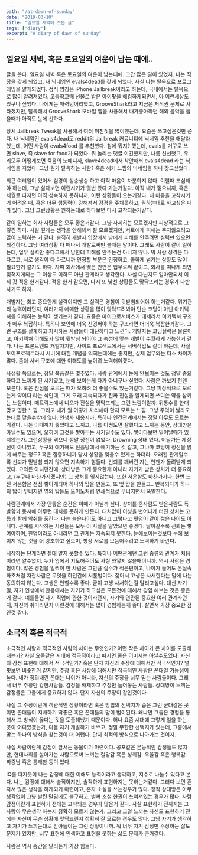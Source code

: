 ```yaml
---
path: "/at-dawn-of-sunday"
date: "2019-03-10"
title: "일요일 새벽에 쓰는 글"
tags: ["diary"]
excerpt: "A diary of dawn of sunday"
---
```


## 일요일 새벽, 혹은 토요일의 여운이 남는 때에..

글을 쓴다. 일요일 새벽 혹은 토요일의 여운이 남는때에. 그간 많은 일이 있었지. 나는 직장을 갖게 되었고, 새 닉네임인 evals4dead를 갖게 되었다. 사실 나는 탈옥으로 프로그래밍을 알게되었다. 정식 명칭은 iPhone Jailbreak이라고 하는데, 국내에서는 탈옥으로 많이 알려져있다. 고등학교때 선물로 받은 아이팟을 해킹하게되면서, 아 이런세상도 있구나 싶었다. 나에게는 매력덩어리였고, GrooveShark라고 지금은 저작권 문제로 사라졌지만, 탈옥해서 GrooveShark 모바일 앱을 사용해서 내가좋아하던 해외 음악을 들을때가 아직도 눈에 선하다.

당시 Jailbreak Tweak을 사용해서 여러 미친짓을 많이했는데, 요즘은 쓰고싶은것만 쓴다. 내 닉네임인 evals4dead도 reddit의 Jailbreak 커뮤니티에 닉네임 추천을 해달라 했는데, 어떤 사람이 evals4food 를 추천했다. 첨에 뭐지? 했는데, evals를 거꾸로 쓰면 slave, 즉 slave for food가 되었다. 뭐 놀리는 댓글 이긴했지만, 나름 신선했고, 우리모두 어떻게보면 죽음의 노예니까, slave4dead에서 착안해서 evals4dead 라는 닉네임을 지었다. 그냥 뭔가 탈옥하는 사람? 혹은 해커 느낌의 닉네임을 하나 갖고싶었다.

최근 여러일이 있어서 심경이 싱숭생숭 하고 아직 마음이 차분하지 않다. 이럴때 조심해야 하는데, 그냥 살다보면 이런시기가 몇번 왔다 가는거같다. 아직 내가 젊으니까, 혹은 세월로 따지면 아직 성숙하지 못하니까, 이런 상황들이 오는거같다. 내 마음을 고착시키기 어려운 때, 혹은 너무 행동력이 강해져서 감정을 주체못하고, 원하는대로 하고싶은 때가 있다. 그냥 그런상황은 원하는대로 하다보면 다시 고착되는거같다.

같이 일하는 회사 사람들은 모두 좋은거같다. 그냥 자세히는 모르겠지만 피상적으로 그렇긴 하다. 사실 깊게는 생각을 안해봐서 잘 모르겠지만, 서로에게 피해는 주지않으려고 많이 노력하는 거 같다. 솔직히 개발자 입장에서 남에게 피해를 안주려면 실력만 있으면 되긴하다. 그냥 여러상황 다 떠나서 개발로써만 볼때는 말이다. 그래도 사람이 같이 일하는데, 업무 실력만 좋다고해서 남한테 피해를 안주는건 아니지 않나. 뭐 사람 성격은 다 다르고, 서로 생각이 다 다르니까 인정할 부분은 인정하고, 쿨하게 넘기는 상황도 많이 필요한거 같기도 하다. 차피 회사에서 맺은 인연은 업무로써 끝이고, 회사를 떠나게 되면 잊혀지게되는 그 이상도 이하도 아닌 관계라고 생각한다. 사실 다닌지도 얼마안되서 이제 갓 적응 한거같다. 적응 한거 같으면, 다시 또 낯선 상황들도 맞닥뜨리는 경우가 다반사기도 하지.

개발자는 최고 중요한게 실력이지만 그 실력은 경험이 뒷받침되어야 하는거같다. 위기관리 능력이라던지, 여러가지 애매한 상황을 많이 맞닥뜨려봐야 단순 코딩이 아닌 아키텍쳐를 이해하는 능력이 생기는거 같다. 요즘은 마이크로서비스가 대세라서 아키텍쳐 구조가 매우 복잡하다. 특히나 보안에 더욱 신경써야 하는 구조라면 더더욱 복잡한거같다. 그런 구조를 설계하고 지시하는 사람들이 대단하다고 느낀다. 개발자는 코딩실력은 물론이고, 아키텍쳐 이해도가 많이 뒷받침 되어야 그 속성에 맞는 개발이 수월하게 가능한거 같다. 나는 프론트엔드 개발자지만, 사이드 프로젝트에서는 서버작업도 같이 하는데, 사실 토이프로젝트라서 서버에 대한 개념을 익히는데에는 좋지만, 실제 업무와는 다소 차이가 많다. 좀더 서버 구조에 대한 이해도를 높이려 노력해야겠다.

사생활 쪽으로는, 정말 폭풍같은 몇주였다. 사람 관계에서 눈에 안보이는 것도 정말 중요하다고 느끼게 된 시기였고, 눈에 보이는게 다가 아니구나 싶었다. 사람은 까보기 전엔 모른다. 혹은 진심을 모르는 때가 오히려 더 좋을수도 있는거같다. 그냥 피상적으로 모르는게 약이다 라는 식인데, 그게 오래 지속되다가 진짜 진실을 알게되면 쓰디쓴 약을 삼키는 느낌이다. 매트릭스에서 니오가 진실을 맞닥뜨리는 그런 느낌이랄까. 뒤통수를 한대 맞고 띵한 느낌. 그리고 내가 뭘 어떻게 처리해야 할지 모르는 느낌. 그냥 주먹이 날라오는대로 맞을수밖에 없다. 인생사 새옹지마, 특히나 인간관계에서는 정말 아무도 모르는거같다. 나는 이때까지 좋았다고 느끼고, 나름 이정도면 잘했다고 느끼는 동안, 상대방은 아닐수도 있으며, 오히려 그것을 쌓아두는 시기일수도 있다. 쌓이다보면 밀어낼때가 있지않는가. 그런상황을 겪으니 정말 정신이 없었다. Drowning 상태 였다. 어딜가든 제정신이 아니었고, 누구와 얘기해도 진흙탕에서 얘기하는 것 같고, 그나마 코딩이 정신을 맑게 해주는 정도? 혹은 집중하니까 당시 상황을 잊을수 있게는 하더라. 오래된 관계일수록 신뢰가 믿받침 되지 않으면 지속하기 힘들다. 신뢰를 깨버린 자는 언젠가 돌려받게 되있다. 고의든 아니던간에, 상대방은 그게 중요한게 아니라 자기가 받은 상처가 더 중요하고, (누구나 마찬가지겠지만) 그 상처를 잊지않는다. 또한 서운함도 마찬가지다. 한번 느낀 서운함은 점점 쌓이게되어 하나의 탑을 만들고, 또 옆 탑을 만들고.. 반복되다가 하나의 탑이 무너지면 옆의 탑들도 도미노처럼 연쇄적으로 무너지면서 폭발한다.

사람관계에서 가장 안좋은 순간은 이때가 아닐까 싶다. 상처를 준사람도 받은사람도 폭발함과 동시에 아무런 대처를 못하게 만든다. 대처없이 이성을 벗어나게 터진 상처는 고름과 함께 악취를 풍긴다. 나는 늙은나이도 아니고 그렇다고 핏덩이 같이 젊은 나이도 아니다. 관계를 시작하는 사람들은 모두 이 사실을 알았으면 좋겠다. 날이갈수록 신뢰는 쌓여야하며, 한명이라도 아니라면 그 관계는 지속되지 못한다. 눈에보이는것보다 눈에 보이지 않는 것을 더 강조하고 싶으며, 항상 서로를 보듬어주려고 노력하기 바란다.

시작하는 단계라면 절대 알지 못할수 있다. 특히나 어떤관계던 그런 종류의 관계가 처음이라면 알수없지. 누가 옆에서 지도해주어도 사실 와닿지 않을때이니까. 역시 사람은 경험이다. 많은 경험을 일찍이 한 사람은 그만큼 실수가 적은편이고, 나이가 들어도 온실속 화초처럼 자란사람은 무엇을 하던간에 서툰법이다. 젊어서 고생은 사서한다는 말에 나는 동의하지 않는다. 고생은 안할수록 좋다. 굳이 고생 사서하는걸 말리고싶다. 대신 자기일, 자기 인생에서 만큼에서는 자기가 하고싶은 모든것에 대해서 경험 해보는 것은 좋은거 같다. 예를들면 자기 직업에 관한 것이라던지, 자기와 연관된 중요한 여러 관계라던지, 자신의 취미라던지 이런것에 대해서는 많이 경험하는게 좋다. 살면서 가장 중요한 점 인것 같다.

## 소극적 혹은 적극적

소극적인 사람과 적극적인 사람의 차이는 무엇인가? 어떤 작은 차이가 큰 차이를 도출해내는가? 사실 요즘같은 시대에 적극적이라고 따지면 좋은 이미지는 아닐수도있다. 자신의 감정 표현에 대해서 적극적인가? 혹은 단지 자신의 주장에 대해서만 적극적인가? 얼핏보면 비슷한거 같지만, 주장 혹은 사상에 대해서만 적극적인 사람은 꼰대일 가능성이 높다. 내가 정의내린 꼰대는 나이가 아니라, 자신의 주장을 너무 믿는 사람들이다. 그래서 너무 주장만 강한사람들. 감정을 배제하고 주장만 늘어놓는 사람들. 상대방이 느끼는 감정들은 그들에게 중요하지 않다. 단지 자신의 주장이 갑인것이다.

사실 그 주장이란게 객관적인 상황이라면 혹은 방법의 선택지가 좁은 그런 군대같은 곳이면 꼰대들이 지배하기 딱좋은 혹은 꼰대들의 말이 법이된다. 왜냐면 그들은 경험을 통해서 그 방식이 옳다는 것을 도출해냈기 때문이다. 허나 요즘 시대에 그렇게 일을 하는 곳이 어디있겠는가, 다들 자기 개발하기 바쁘고, 정말 무한한 선택지가 있는데, 그중에서 맞는 하나의 방식을 찾는것이 더 어렵다. 단지 최적의 방식으로 나아가는 것이지.

사실 사람이란게 감정이 앞서는 동물이기 마련이다. 공포같은 본능적인 감정들도 많지만, 현대사회를 살아가는 사람으로써 느끼는 절망감 혹은 성취감. 우울감 혹은 행복감. 짜증남 혹은 통쾌함 등이 있다.

IQ를 따지듯이 나는 감정에 대한 이해도 능력이라고 생각하고, 지수로 나눌수 있다고 본다. 나는 감정에 대해서 솔직하지만, 솔직하게 표현하지는 못하는거같다. 그러다 보면 혼자서 많은 생각을 하게되기 마련이고, 혼자 소설을 쓰는경우가 많다. 정작 상대방은 아무생각없이 그냥 날린 말임에도 불구하고, 벌써 소설 한권이 쓰여져있는 경우가 많다. 사람 감정이란게 표현하기 전에는 고착되는 경우가 많은거 같다. 사실 표현하기 전까지는 그 사람이 무슨생각 하는지 정확히 모르지 않는가. 그리고 그걸 느끼는 자신도 표현하기 전에는 자신이 무슨 상황에 맞닥뜨린지 정확히 잘 모르는 경우도 많다. 그냥 자기가 생각하고 자기가 느끼는대로 받아들이는 그런 상황이니까. 뭐 너무 자기 감정만 주장하는 삶도 문제가 있지만, 너무 표현에 인색하고 표현을 못하는 삶도 문제가 큰거같다.

사람은 역시 중간을 달리는게 가장 힘들다.
